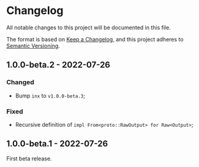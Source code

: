 # Changelog

All notable changes to this project will be documented in this file.

The format is based on [Keep a Changelog](https://keepachangelog.com/en/1.0.0/),
and this project adheres to [Semantic Versioning](https://semver.org/spec/v2.0.0.html).

<!-- ## Unreleased - YYYY-MM-DD

### Added

### Changed

### Deprecated

### Removed

### Fixed

### Security -->

## 1.0.0-beta.2 - 2022-07-26

### Changed

- Bump `inx` to `v1.0.0-beta.3`;

### Fixed

- Recursive definition of `impl From<proto::RawOutput> for Raw<Output>`;

## 1.0.0-beta.1 - 2022-07-26

First beta release.
